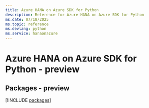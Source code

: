 ```yaml
---
title: Azure HANA on Azure SDK for Python
description: Reference for Azure HANA on Azure SDK for Python
ms.date: 07/18/2025
ms.topic: reference
ms.devlang: python
ms.service: hanaonazure
---
```

# Azure HANA on Azure SDK for Python - preview
## Packages - preview
[!INCLUDE [packages](hana-on-azure-index.md)]